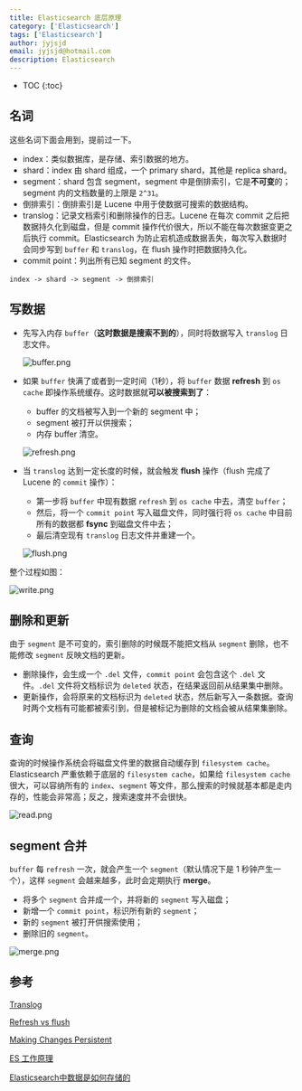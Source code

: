 ```yaml
---
title: Elasticsearch 底层原理
category: ['Elasticsearch']
tags: ['Elasticsearch']
author: jyjsjd
email: jyjsjd@hotmail.com
description: Elasticsearch
---
```


* TOC
{:toc}

## 名词

这些名词下面会用到，提前过一下。

- index：类似数据库，是存储、索引数据的地方。
- shard：index 由 shard 组成，一个 primary shard，其他是 replica shard。
- segment：shard 包含 segment，segment 中是倒排索引，它是**不可变**的；segment 内的文档数量的上限是 `2^31`。
- 倒排索引：倒排索引是 Lucene 中用于使数据可搜索的数据结构。
- translog：记录文档索引和删除操作的日志。Lucene 在每次 commit 之后把数据持久化到磁盘，但是 commit 操作代价很大，所以不能在每次数据变更之后执行  commit。Elasticsearch 为防止宕机造成数据丢失，每次写入数据时会同步写到 `buffer` 和 `translog`，在 flush 操作时把数据持久化。
- commit point：列出所有已知 segment 的文件。

```
index -> shard -> segment -> 倒排索引
```

## 写数据

- 先写入内存 `buffer`（**这时数据是搜索不到的**），同时将数据写入 `translog` 日志文件。
  
  ![buffer.png](/assets/img/elasticsearch/buffer.png)

- 如果 `buffer` 快满了或者到一定时间（1秒），将 `buffer` 数据 **refresh** 到 `os cache` 即操作系统缓存。这时数据就**可以被搜索到了**：
  * buffer 的文档被写入到一个新的 segment 中；
  * segment 被打开以供搜索；
  * 内存 buffer 清空。

  ![refresh.png](/assets/img/elasticsearch/refresh.png)

- 当 `translog` 达到一定长度的时候，就会触发 **flush** 操作（flush 完成了 Lucene 的 `commit` 操作）：
  * 第一步将 `buffer` 中现有数据 `refresh` 到 `os cache` 中去，清空 `buffer`；
  * 然后，将一个 `commit point` 写入磁盘文件，同时强行将 `os cache` 中目前所有的数据都 **fsync** 到磁盘文件中去；
  * 最后清空现有 `translog` 日志文件并重建一个。
  
  ![flush.png](/assets/img/elasticsearch/flush.png)

整个过程如图：

![write.png](/assets/img/elasticsearch/write.png)

## 删除和更新

由于 `segment` 是不可变的，索引删除的时候既不能把文档从 `segment` 删除，也不能修改 `segment` 反映文档的更新。

- 删除操作，会生成一个 `.del` 文件，`commit point` 会包含这个 `.del` 文件。`.del` 文件将文档标识为 `deleted` 状态，在结果返回前从结果集中删除。
- 更新操作，会将原来的文档标识为 `deleted` 状态，然后新写入一条数据。查询时两个文档有可能都被索引到，但是被标记为删除的文档会被从结果集删除。

## 查询

查询的时候操作系统会将磁盘文件里的数据自动缓存到 `filesystem cache`。Elasticsearch 严重依赖于底层的 `filesystem cache`，如果给 `filesystem cache` 很大，可以容纳所有的 `index`、`segment` 等文件，那么搜索的时候就基本都是走内存的，性能会非常高；反之，搜索速度并不会很快。

![read.png](/assets/img/elasticsearch/read.png)

## segment 合并

`buffer` 每 `refresh` 一次，就会产生一个 `segment`（默认情况下是 1 秒钟产生一个），这样 `segment` 会越来越多，此时会定期执行 **merge**。

- 将多个 `segment` 合并成一个，并将新的 `segment` 写入磁盘；
- 新增一个 `commit point`，标识所有新的 `segment`；
- 新的 `segment` 被打开供搜索使用；
- 删除旧的 `segment`。

![merge.png](/assets/img/elasticsearch/merge.png)

## 参考

[Translog](https://www.elastic.co/guide/en/elasticsearch/reference/current/index-modules-translog.html)

[Refresh vs flush](https://stackoverflow.com/questions/19963406/refresh-vs-flush)

[Making Changes Persistent](https://www.elastic.co/guide/en/elasticsearch/guide/master/translog.html)

[ES 工作原理](https://doocs.github.io/advanced-java/#/docs/high-concurrency/es-write-query-search)

[Elasticsearch中数据是如何存储的](https://elasticsearch.cn/article/6178)
